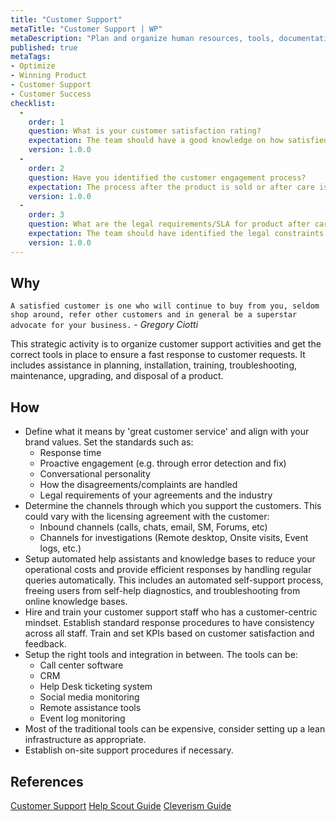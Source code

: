 ```yaml
---
title: "Customer Support"
metaTitle: "Customer Support | WP"
metaDescription: "Plan and organize human resources, tools, documentation, training required, communication and troubleshooting capabilities to provide great customer service."
published: true
metaTags:
- Optimize
- Winning Product
- Customer Support
- Customer Success
checklist: 
  -
    order: 1
    question: What is your customer satisfaction rating? 
    expectation: The team should have a good knowledge on how satisfied the customers are when using the product. They should know the pain points and what customers like about the product and most importantly need to know how generally satisfied customers are?. The idea behind this is to identify the improvements and also to have a generally good connection with customers.
    version: 1.0.0
  -
    order: 2
    question: Have you identified the customer engagement process?
    expectation: The process after the product is sold or after care is also as important as the product it self. Depending on the product, there should be a solid plan to listen and solve customers needs. This could be social media, call center or even on site consultancy.
    version: 1.0.0
  -
    order: 3
    question: What are the legal requirements/SLA for product after care?
    expectation: The team should have identified the legal constraints of their product after it has been sold. This could be various SLAs or other legal technicalities.
    version: 1.0.0
---
```


## Why
`A satisfied customer is one who will continue to buy from you, seldom shop around, refer other customers and in general be a superstar advocate for your business.` - _Gregory Ciotti_

This strategic activity is to organize customer support activities and get the correct tools in place to ensure a fast response to customer requests. It includes assistance in planning, installation, training, troubleshooting, maintenance, upgrading, and disposal of a product.

## How
- Define what it means by 'great customer service' and align with your brand values. Set the standards such as:
  - Response time
  - Proactive engagement (e.g. through error detection and fix)
  - Conversational personality
  - How the disagreements/complaints are handled
  - Legal requirements of your agreements and the industry
- Determine the channels through which you support the customers. This could vary with the licensing agreement with the customer:
  - Inbound channels (calls, chats, email, SM, Forums, etc)
  - Channels for investigations (Remote desktop, Onsite visits, Event logs, etc.)
- Setup automated help assistants and knowledge bases to reduce your operational costs and provide efficient responses by handling regular queries automatically. This includes an automated self-support process, freeing users from self-help diagnostics, and troubleshooting from online knowledge bases.
- Hire and train your customer support staff who has a customer-centric mindset. Establish standard response procedures to have consistency across all staff. Train and set KPIs based on customer satisfaction and feedback.
- Setup the right tools and integration in between. The tools can be:
  - Call center software
  - CRM
  - Help Desk ticketing system
  - Social media monitoring
  - Remote assistance tools
  - Event log monitoring
- Most of the traditional tools can be expensive, consider setting up a lean infrastructure as appropriate.
- Establish on-site support procedures if necessary.

## References
[Customer Support](https://en.wikipedia.org/wiki/Customer_support)
[Help Scout Guide](https://www.helpscout.com/helpu/customer-support-department/)
[Cleverism Guide](https://www.cleverism.com/how-to-build-successful-customer-service-department/)

